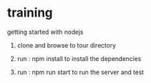 # training
getting started with nodejs

1) clone and browse to tour directory
2) run : 
npm install
to install the dependencies

3) run : npm run start
to run the server and test


